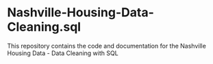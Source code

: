 # Nashville-Housing-Data-Cleaning.sql
This repository contains the code and documentation for the Nashville Housing Data - Data Cleaning with SQL 
